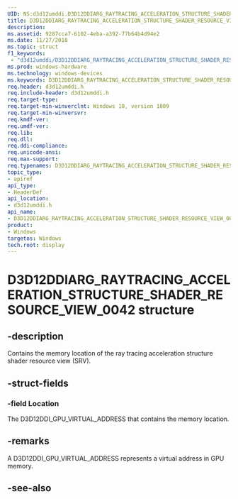 ```yaml
---
UID: NS:d3d12umddi.D3D12DDIARG_RAYTRACING_ACCELERATION_STRUCTURE_SHADER_RESOURCE_VIEW_0042
title: D3D12DDIARG_RAYTRACING_ACCELERATION_STRUCTURE_SHADER_RESOURCE_VIEW_0042 (d3d12umddi.h)
description: 
ms.assetid: 9287cca7-6102-4eba-a392-77b64b4d94e2
ms.date: 11/27/2018
ms.topic: struct
f1_keywords:
 - "d3d12umddi/D3D12DDIARG_RAYTRACING_ACCELERATION_STRUCTURE_SHADER_RESOURCE_VIEW_0042"
ms.prod: windows-hardware
ms.technology: windows-devices
ms.keywords: D3D12DDIARG_RAYTRACING_ACCELERATION_STRUCTURE_SHADER_RESOURCE_VIEW_0042, D3D12DDIARG_RAYTRACING_ACCELERATION_STRUCTURE_SHADER_RESOURCE_VIEW_0042, 
req.header: d3d12umddi.h
req.include-header: d3d12umddi.h
req.target-type:
req.target-min-winverclnt: Windows 10, version 1809
req.target-min-winversvr:
req.kmdf-ver:
req.umdf-ver:
req.lib:
req.dll:
req.ddi-compliance:
req.unicode-ansi:
req.max-support:
req.typenames: D3D12DDIARG_RAYTRACING_ACCELERATION_STRUCTURE_SHADER_RESOURCE_VIEW_0042
topic_type: 
- apiref
api_type: 
- HeaderDef
api_location: 
- d3d12umddi.h
api_name: 
- D3D12DDIARG_RAYTRACING_ACCELERATION_STRUCTURE_SHADER_RESOURCE_VIEW_0042
product:
- Windows
targetos: Windows
tech.root: display
---
```


# D3D12DDIARG_RAYTRACING_ACCELERATION_STRUCTURE_SHADER_RESOURCE_VIEW_0042 structure

## -description

Contains the memory location of the ray tracing acceleration structure shader resource view (SRV).

## -struct-fields

### -field Location

The D3D12DDI_GPU_VIRTUAL_ADDRESS that contains the memory location.

## -remarks

A D3D12DDI_GPU_VIRTUAL_ADDRESS represents a virtual address in GPU memory.

## -see-also
